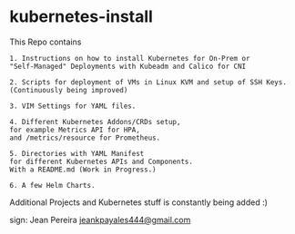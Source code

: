 # kubernetes-install

This Repo contains 
```
1. Instructions on how to install Kubernetes for On-Prem or 
"Self-Managed" Deployments with Kubeadm and Calico for CNI

2. Scripts for deployment of VMs in Linux KVM and setup of SSH Keys. 
(Continuously being improved)

3. VIM Settings for YAML files.

4. Different Kubernetes Addons/CRDs setup, 
for example Metrics API for HPA, 
and /metrics/resource for Prometheus.

5. Directories with YAML Manifest 
for different Kubernetes APIs and Components. 
With a README.md (Work in Progress.)

6. A few Helm Charts.
```

Additional Projects and Kubernetes stuff 
is constantly being added :)


sign: Jean Pereira
jeankpayales444@gmail.com
